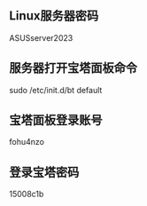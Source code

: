 ## Linux服务器密码

ASUSserver2023

## 服务器打开宝塔面板命令

sudo /etc/init.d/bt default

## 宝塔面板登录账号

fohu4nzo

## 登录宝塔密码

15008c1b